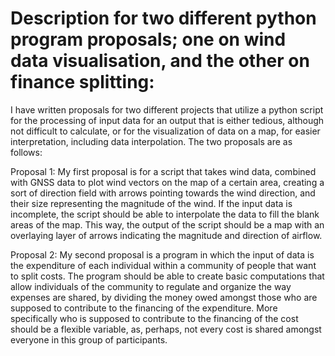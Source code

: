 # Description for two different python program proposals; one on wind data visualisation, and the other on finance splitting:


I have written proposals for two different projects that utilize a python script for the processing of input data for an output that is either tedious, although not difficult to calculate, or for the visualization of data on a map, for easier interpretation, including data interpolation. The two proposals are as follows:

Proposal 1:
My first proposal is for a script that takes wind data, combined with GNSS data to plot wind vectors on the map of a certain area, creating a sort of direction field with arrows pointing towards the wind direction, and their size representing the magnitude of the wind. If the input data is incomplete, the script should be able to interpolate the data to fill the blank areas of the map. This way, the output of the script should be a map with an overlaying layer of arrows indicating the magnitude and direction of airflow.

Proposal 2:
My second proposal is a program in which the input of data is the expenditure of each individual within a community of people that want to split costs. The program should be able to create basic computations that allow individuals of the community to regulate and organize the way expenses are shared, by dividing the money owed amongst those who are supposed to contribute to the financing of the expenditure. More specifically who is supposed to contribute to the financing of the cost should be a flexible variable, as, perhaps, not every cost is shared amongst everyone in this group of participants.
